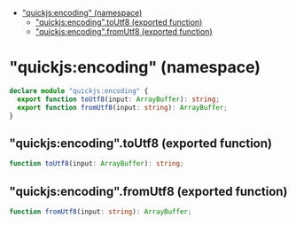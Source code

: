 - ["quickjs:encoding" (namespace)](#quickjsencoding-namespace)
  - ["quickjs:encoding".toUtf8 (exported function)](#quickjsencodingtoutf8-exported-function)
  - ["quickjs:encoding".fromUtf8 (exported function)](#quickjsencodingfromutf8-exported-function)

# "quickjs:encoding" (namespace)

```ts
declare module "quickjs:encoding" {
  export function toUtf8(input: ArrayBuffer): string;
  export function fromUtf8(input: string): ArrayBuffer;
}
```

## "quickjs:encoding".toUtf8 (exported function)

```ts
function toUtf8(input: ArrayBuffer): string;
```

## "quickjs:encoding".fromUtf8 (exported function)

```ts
function fromUtf8(input: string): ArrayBuffer;
```
